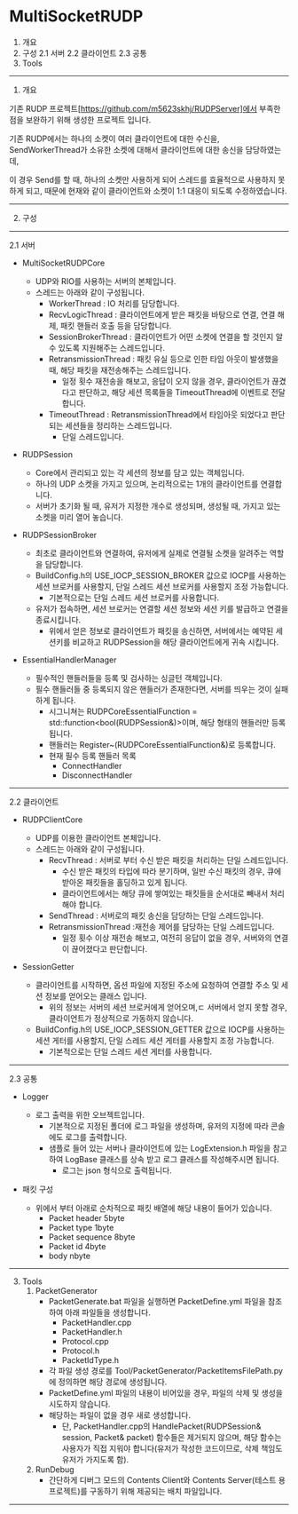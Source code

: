 # MultiSocketRUDP

1. 개요
2. 구성
	2.1 서버
	2.2 클라이언트
	2.3 공통
3. Tools

---

1. 개요

기존 RUDP 프로젝트[https://github.com/m5623skhj/RUDPServer]에서 부족한 점을 보완하기 위해 생성한 프로젝트 입니다.

기존 RUDP에서는 하나의 소켓이 여러 클라이언트에 대한 수신을, SendWorkerThread가 소유한 소켓에 대해서 클라이언트에 대한 송신을 담당하였는데,

이 경우 Send를 할 때, 하나의 소켓만 사용하게 되어 스레드를 효율적으로 사용하지 못하게 되고, 때문에 현재와 같이 클라이언트와 소켓이 1:1 대응이 되도록 수정하였습니다.

---

2. 구성

---

2.1 서버

* MultiSocketRUDPCore
  * UDP와 RIO를 사용하는 서버의 본체입니다.
  * 스레드는 아래와 같이 구성됩니다.
    * WorkerThread : IO 처리를 담당합니다.
    * RecvLogicThread : 클라이언트에게 받은 패킷을 바탕으로 연결, 연결 해제, 패킷 핸들러 호출 등을 담당합니다.
    * SessionBrokerThread : 클라이언트가 어떤 소켓에 연결을 할 것인지 알 수 있도록 지원해주는 스레드입니다.
    * RetransmissionThread : 패킷 유실 등으로 인한 타임 아웃이 발생했을 때, 해당 패킷을 재전송해주는 스레드입니다.
      * 일정 횟수 재전송을 해보고, 응답이 오지 않을 경우, 클라이언트가 끊겼다고 판단하고, 해당 세션 목록들을 TimeoutThread에 이벤트로 전달합니다.
    * TimeoutThread : RetransmissionThread에서 타임아웃 되었다고 판단되는 세션들을 정리하는 스레드입니다.
      * 단일 스레드입니다.
  
* RUDPSession
  * Core에서 관리되고 있는 각 세션의 정보를 담고 있는 객체입니다.
  * 하나의 UDP 소켓을 가지고 있으며, 논리적으로는 1개의 클라이언트를 연결합니다.
  * 서버가 초기화 될 때, 유저가 지정한 개수로 생성되며, 생성될 때, 가지고 있는 소켓을 미리 열어 놓습니다.
  
* RUDPSessionBroker
  * 최초로 클라이언트와 연결하여, 유저에게 실제로 연결될 소켓을 알려주는 역할을 담당합니다.
  * BuildConfig.h의 USE_IOCP_SESSION_BROKER 값으로 IOCP를 사용하는 세션 브로커를 사용할지, 단일 스레드 세션 브로커를 사용할지 조정 가능합니다.
    * 기본적으로는 단일 스레드 세션 브로커를 사용합니다.
  * 유저가 접속하면, 세션 브로커는 연결할 세션 정보와 세션 키를 발급하고 연결을 종료시킵니다.
    * 위에서 얻은 정보로 클라이언트가 패킷을 송신하면, 서버에서는 예약된 세션키를 비교하고 RUDPSession을 해당 클라이언트에게 귀속 시킵니다.

* EssentialHandlerManager
  * 필수적인 핸들러들을 등록 및 검사하는 싱글턴 객체입니다.
  * 필수 핸들러들 중 등록되지 않은 핸들러가 존재한다면, 서버를 띄우는 것이 실패하게 됩니다.
    * 시그니쳐는 RUDPCoreEssentialFunction = std::function<bool(RUDPSession&)>이며, 해당 형태의 핸들러만 등록됩니다.
	* 핸들러는 Register~(RUDPCoreEssentialFunction&)로 등록합니다.
	* 현재 필수 등록 핸들러 목록
	  * ConnectHandler
	  * DisconnectHandler

---

2.2 클라이언트

* RUDPClientCore
	* UDP를 이용한 클라이언트 본체입니다.
	* 스레드는 아래와 같이 구성됩니다.
		* RecvThread : 서버로 부터 수신 받은 패킷을 처리하는 단일 스레드입니다.
			* 수신 받은 패킷의 타입에 따라 분기하며, 일반 수신 패킷의 경우, 큐에 받아온 패킷들을 홀딩하고 있게 됩니다.
			* 클라이언트에서는 해당 큐에 쌓여있는 패킷들을 순서대로 빼내서 처리해야 합니다.
		* SendThread : 서버로의 패킷 송신을 담당하는 단일 스레드입니다. 
		* RetransmissionThread :재전송 제어를 담당하는 단일 스레드입니다.
			* 일정 횟수 이상 재전송 해보고, 여전히 응답이 없을 경우, 서버와의 연결이 끊어졌다고 판단합니다. 


* SessionGetter
	* 클라이언트를 시작하면, 옵션 파일에 지정된 주소에 요청하여 연결할 주소 및 세션 정보를 얻어오는 클래스 입니다.
		* 위의 정보는 서버의 세션 브로커에게 얻어오며,ㄷ 서버에서 얻지 못할 경우, 클라이언트가 정상적으로 가동하지 않습니다.
	* BuildConfig.h의 USE_IOCP_SESSION_GETTER 값으로 IOCP를 사용하는 세션 게터를 사용할지, 단일 스레드 세션 게터를 사용할지 조정 가능합니다.
		* 기본적으로는 단일 스레드 세션 게터를 사용합니다.

---

2.3 공통

* Logger
	* 로그 출력을 위한 오브젝트입니다.
		* 기본적으로 지정된 폴더에 로그 파일을 생성하며, 유저의 지정에 따라 콘솔에도 로그를 출력합니다.
		* 샘플로 들어 있는 서버나 클라이언트에 있는 LogExtension.h 파일을 참고하여 LogBase 클래스를 상속 받고 로그 클래스를 작성해주시면 됩니다.
			* 로그는 json 형식으로 출력됩니다.

* 패킷 구성
  * 위에서 부터 아래로 순차적으로 패킷 배열에 해당 내용이 들어가 있습니다.
    * Packet header 5byte
    * Packet type 1byte
    * Packet sequence 8byte
    * Packet id 4byte
    * body nbyte

---

3. Tools
   1. PacketGenerator
      * PacketGenerate.bat 파일을 실행하면 PacketDefine.yml 파일을 참조하여 아래 파일들을 생성합니다.
        * PacketHandler.cpp
        * PacketHandler.h
        * Protocol.cpp
        * Protocol.h
        * PacketIdType.h
      * 각 파일 생성 경로를 Tool/PacketGenerator/PacketItemsFilePath.py에 정의하면 해당 경로에 생성됩니다.
      * PacketDefine.yml 파일의 내용이 비어있을 경우, 파일의 삭제 및 생성을 시도하지 않습니다.
      * 해당하는 파일이 없을 경우 새로 생성합니다.
        * 단, PacketHandler.cpp의 HandlePacket(RUDPSession& session, Packet& packet) 함수들은 제거되지 않으며, 해당 함수는 사용자가 직접 지워야 합니다(유저가 작성한 코드이므로, 삭제 책임도 유저가 가지도록 함).
   2. RunDebug
      * 간단하게 디버그 모드의 Contents Client와 Contents Server(테스트 용 프로젝트)를 구동하기 위해 제공되는 배치 파일입니다. 

---
